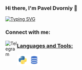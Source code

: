 ### Hi there, I'm Pavel Dvorniy 👋


[![Typing SVG](https://readme-typing-svg.herokuapp.com?color=%393439FF&lines=I'm+a+beginner+Data+Analyst)](https://git.io/typing-svg)
<br>

### Connect with me:
<a href='https://t.me/pasha_frossst'><img align="left" alt="Telegram" width="36px" src="https://www.flaticon.com/free-icon/telegram_2111644?term=telegram&page=1&position=4&origin=tag&related_id=2111644" />

### Languages and Tools:
<img align="left" alt="Python" width="36px" src="https://raw.githubusercontent.com/github/explore/80688e429a7d4ef2fca1e82350fe8e3517d3494d/topics/python/python.png" />
<img align="left" alt="SQL" width="36px" src="https://raw.githubusercontent.com/github/explore/80688e429a7d4ef2fca1e82350fe8e3517d3494d/topics/sql/sql.png" />
